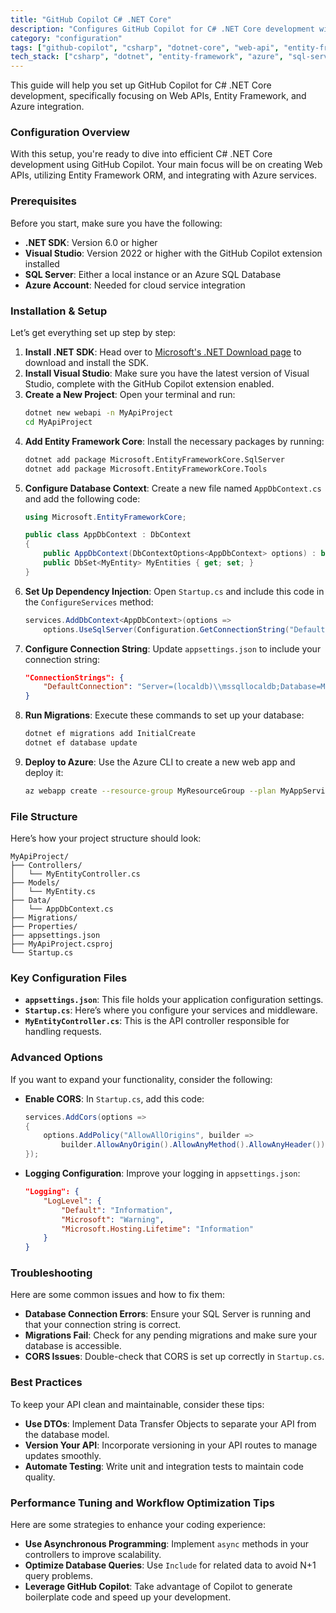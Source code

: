 ```yaml
---
title: "GitHub Copilot C# .NET Core"
description: "Configures GitHub Copilot for C# .NET Core development with Web APIs, Entity Framework, and Azure integration."
category: "configuration"
tags: ["github-copilot", "csharp", "dotnet-core", "web-api", "entity-framework", "azure"]
tech_stack: ["csharp", "dotnet", "entity-framework", "azure", "sql-server", "blazor"]
---
```


This guide will help you set up GitHub Copilot for C# .NET Core development, specifically focusing on Web APIs, Entity Framework, and Azure integration.

### Configuration Overview
With this setup, you're ready to dive into efficient C# .NET Core development using GitHub Copilot. Your main focus will be on creating Web APIs, utilizing Entity Framework ORM, and integrating with Azure services.

### Prerequisites
Before you start, make sure you have the following:
- **.NET SDK**: Version 6.0 or higher
- **Visual Studio**: Version 2022 or higher with the GitHub Copilot extension installed
- **SQL Server**: Either a local instance or an Azure SQL Database
- **Azure Account**: Needed for cloud service integration

### Installation & Setup
Let’s get everything set up step by step:

1. **Install .NET SDK**: Head over to [Microsoft's .NET Download page](https://dotnet.microsoft.com/download) to download and install the SDK.
2. **Install Visual Studio**: Make sure you have the latest version of Visual Studio, complete with the GitHub Copilot extension enabled.
3. **Create a New Project**: Open your terminal and run:
   ```bash
   dotnet new webapi -n MyApiProject
   cd MyApiProject
   ```
4. **Add Entity Framework Core**: Install the necessary packages by running:
   ```bash
   dotnet add package Microsoft.EntityFrameworkCore.SqlServer
   dotnet add package Microsoft.EntityFrameworkCore.Tools
   ```
5. **Configure Database Context**: Create a new file named `AppDbContext.cs` and add the following code:
   ```csharp
   using Microsoft.EntityFrameworkCore;

   public class AppDbContext : DbContext
   {
       public AppDbContext(DbContextOptions<AppDbContext> options) : base(options) { }
       public DbSet<MyEntity> MyEntities { get; set; }
   }
   ```
6. **Set Up Dependency Injection**: Open `Startup.cs` and include this code in the `ConfigureServices` method:
   ```csharp
   services.AddDbContext<AppDbContext>(options =>
       options.UseSqlServer(Configuration.GetConnectionString("DefaultConnection")));
   ```
7. **Configure Connection String**: Update `appsettings.json` to include your connection string:
   ```json
   "ConnectionStrings": {
       "DefaultConnection": "Server=(localdb)\\mssqllocaldb;Database=MyApiDb;Trusted_Connection=True;"
   }
   ```
8. **Run Migrations**: Execute these commands to set up your database:
   ```bash
   dotnet ef migrations add InitialCreate
   dotnet ef database update
   ```
9. **Deploy to Azure**: Use the Azure CLI to create a new web app and deploy it:
   ```bash
   az webapp create --resource-group MyResourceGroup --plan MyAppServicePlan --name MyUniqueAppName --runtime "DOTNETCORE|6.0"
   ```

### File Structure
Here’s how your project structure should look:
```
MyApiProject/
├── Controllers/
│   └── MyEntityController.cs
├── Models/
│   └── MyEntity.cs
├── Data/
│   └── AppDbContext.cs
├── Migrations/
├── Properties/
├── appsettings.json
├── MyApiProject.csproj
└── Startup.cs
```

### Key Configuration Files
- **`appsettings.json`**: This file holds your application configuration settings.
- **`Startup.cs`**: Here’s where you configure your services and middleware.
- **`MyEntityController.cs`**: This is the API controller responsible for handling requests.

### Advanced Options
If you want to expand your functionality, consider the following:

- **Enable CORS**: In `Startup.cs`, add this code:
   ```csharp
   services.AddCors(options =>
   {
       options.AddPolicy("AllowAllOrigins", builder =>
           builder.AllowAnyOrigin().AllowAnyMethod().AllowAnyHeader());
   });
   ```
- **Logging Configuration**: Improve your logging in `appsettings.json`:
   ```json
   "Logging": {
       "LogLevel": {
           "Default": "Information",
           "Microsoft": "Warning",
           "Microsoft.Hosting.Lifetime": "Information"
       }
   }
   ```

### Troubleshooting
Here are some common issues and how to fix them:

- **Database Connection Errors**: Ensure your SQL Server is running and that your connection string is correct.
- **Migrations Fail**: Check for any pending migrations and make sure your database is accessible.
- **CORS Issues**: Double-check that CORS is set up correctly in `Startup.cs`.

### Best Practices
To keep your API clean and maintainable, consider these tips:

- **Use DTOs**: Implement Data Transfer Objects to separate your API from the database model.
- **Version Your API**: Incorporate versioning in your API routes to manage updates smoothly.
- **Automate Testing**: Write unit and integration tests to maintain code quality.

### Performance Tuning and Workflow Optimization Tips
Here are some strategies to enhance your coding experience:

- **Use Asynchronous Programming**: Implement `async` methods in your controllers to improve scalability.
- **Optimize Database Queries**: Use `Include` for related data to avoid N+1 query problems.
- **Leverage GitHub Copilot**: Take advantage of Copilot to generate boilerplate code and speed up your development.